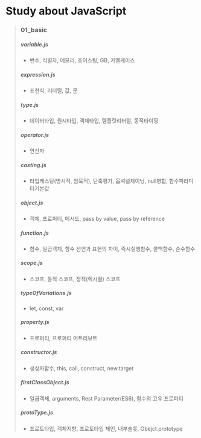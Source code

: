 # Study about JavaScript
>### 01_basic
>##### variable.js
>- 변수, 식별자, 메모리, 호이스팅, GB, 카멜케이스
>##### expression.js
>- 표현식, 리터럴, 값, 문
>##### type.js
>- 데이터타입, 원시타입, 객체타입, 템플릿리터럴, 동적타이핑
>##### operator.js
>- 연산자
>##### casting.js
>- 타입캐스팅(명시적, 암묵적), 단축평가, 옵셔널체이닝, null병합, 함수파라미터기본값
>##### object.js
>- 객체, 프로퍼티, 메서드, pass by value, pass by reference
>##### function.js
>- 함수, 일급객체, 함수 선언과 표현의 차이, 즉시실행함수, 콜백함수, 순수함수
>##### scope.js
>- 스코프, 동적 스코프, 정적(렉시컬) 스코프
>##### typeOfVariations.js
>- let, const, var
>##### property.js
>- 프로퍼티, 프로퍼티 어트리뷰트
>##### constructor.js
>- 생성자함수, this, call, construct, new.target
>##### firstClassObject.js
>- 일급객체, arguments, Rest Parameter(ES6), 함수의 고유 프로퍼티
>##### protoType.js
>- 프로토타입, 객체지향, 프로토타입 체인, 내부슬롯, Obejct.prototype